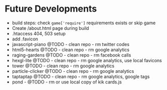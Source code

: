 # Future Developments

* build steps: check `game['require']` requirements exists or skip game
* Create /about.html page during build
* .htaccess 404, 503 setup
* add .favicon
* javascript-piano @TODO - clean repo - rm twitter codes
* html5-hearts @TODO - clean repo - rm google analytics
* raging-gardens @TODO - clean repo - rm facebook calls
* hexgl-lite @TODO - clean repo - rm google analytics, use local favicons
* tower @TODO - clean repo - rm google analytics
* particle-clicker @TODO - clean repo - rm google analytics
* taptaptap @TODO - clean repo - rm google analytics, google tags
* pond - @TODO - rm or use local copy of kik cards.js

